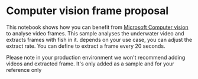 # Computer vision frame proposal

This notebook shows how you can benefit from [Microsoft Computer vision](https://azure.microsoft.com/en-au/services/cognitive-services/computer-vision/) to analyse video frames. This sample analyses the underwater video and extracts frames with fish in it.
depends on your use case, you can adjust the extract rate. You can define to extract a frame every 20 seconds.

Please note in your production environment we won't recommend adding videos and extracted frame. It's only added as a sample and for your reference only 



